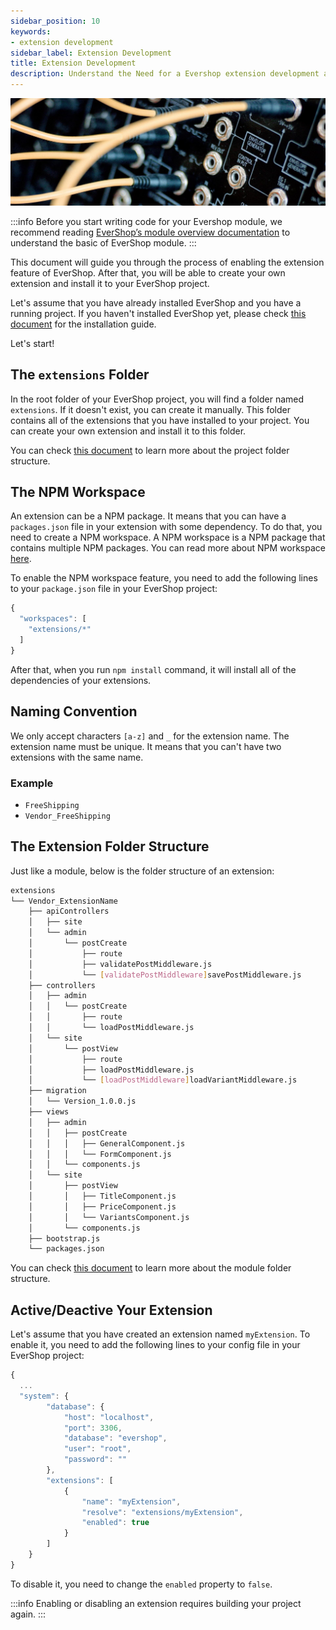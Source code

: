 ```yaml
---
sidebar_position: 10
keywords:
- extension development
sidebar_label: Extension Development
title: Extension Development
description: Understand the Need for a Evershop extension development and how to develop a Evershop extension.
---
```


![EverShop extension development](./img/evershop-extension-development.jpg "EverShop extension development")

:::info
Before you start writing code for your Evershop module, we recommend reading [EverShop’s module overview documentation](./module-overview) to understand the basic of EverShop module.
:::

This document will guide you through the process of enabling the extension feature of EverShop. After that, you will be able to create your own extension and install it to your EverShop project.

Let's assume that you have already installed EverShop and you have a running project. If you haven't installed EverShop yet, please check [this document](../getting-started/installation-guide) for the installation guide.

Let's start!

## The `extensions` Folder

In the root folder of your EverShop project, you will find a folder named `extensions`. If it doesn't exist, you can create it manually. This folder contains all of the extensions that you have installed to your project. You can create your own extension and install it to this folder.

You can check [this document](../knowledge-base/architecture-overview) to learn more about the project folder structure.

## The NPM Workspace

An extension can be a NPM package. It means that you can have a `packages.json` file in your extension with some dependency. To do that, you need to create a NPM workspace. A NPM workspace is a NPM package that contains multiple NPM packages. You can read more about NPM workspace [here](https://docs.npmjs.com/cli/v7/using-npm/workspaces).

To enable the NPM workspace feature, you need to add the following lines to your `package.json` file in your EverShop project:

```js title="package.json"
{
  "workspaces": [
    "extensions/*"
  ]
}
```
After that, when you run `npm install` command, it will install all of the dependencies of your extensions.

## Naming Convention

We only accept characters `[a-z]` and `_` for the extension name. The extension name must be unique. It means that you can't have two extensions with the same name.

### Example

- `FreeShipping`
- `Vendor_FreeShipping`

## The Extension Folder Structure

Just like a module, below is the folder structure of an extension:

```bash
extensions
└── Vendor_ExtensionName
    ├── apiControllers
    │   ├── site
    │   └── admin
    │       └── postCreate
    │           ├── route
    │           ├── validatePostMiddleware.js
    │           └── [validatePostMiddleware]savePostMiddleware.js
    ├── controllers
    │   ├── admin
    │   │   └── postCreate
    │   │       ├── route
    │   │       └── loadPostMiddleware.js
    │   └── site
    │       └── postView
    │           ├── route
    │           ├── loadPostMiddleware.js
    │           └── [loadPostMiddleware]loadVariantMiddleware.js
    ├── migration
    │   └── Version_1.0.0.js
    ├── views
    │   ├── admin
    │   │   ├── postCreate
    │   │   │   ├── GeneralComponent.js
    │   │   │   └── FormComponent.js
    │   │   └── components.js   
    │   └── site
    │       ├── postView
    │       │   ├── TitleComponent.js
    │       │   ├── PriceComponent.js
    │       │   └── VariantsComponent.js
    │       └── components.js   
    ├── bootstrap.js
    └── packages.json
```
You can check [this document](./module-overview) to learn more about the module folder structure.

## Active/Deactive Your Extension

Let's assume that you have created an extension named `myExtension`. To enable it, you need to add the following lines to your config file in your EverShop project:

```js title="./config/production.config.json"
{
  ...
  "system": {
        "database": {
            "host": "localhost",
            "port": 3306,
            "database": "evershop",
            "user": "root",
            "password": ""
        },
        "extensions": [
            {
                "name": "myExtension",
                "resolve": "extensions/myExtension",
                "enabled": true
            }
        ]
    }
}
```
To disable it, you need to change the `enabled` property to `false`.

:::info
Enabling or disabling an extension requires building your project again.
:::